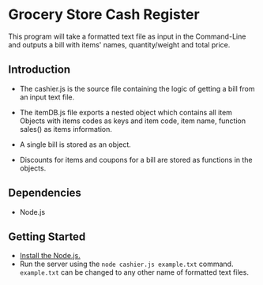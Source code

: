 # Grocery Store Cash Register

This program will take a formatted text file as input in the Command-Line and outputs a bill with items' names, quantity/weight and total price.

## Introduction
- The cashier.js is the source file containing the logic of getting a bill from an input text file.

- The itemDB.js file exports a nested object which contains all item Objects with items codes as keys and item code, item name, function sales() as items information.

- A single bill is stored as an object.

- Discounts for items and coupons for a bill are stored as functions in the objects.

## Dependencies
- Node.js

## Getting Started
- [Install the Node.js.](https://nodejs.org/en/download/)
- Run the server using the `node cashier.js example.txt` command. `example.txt` can be changed to any other name of formatted text files.